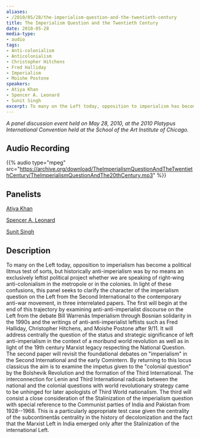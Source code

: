 ```yaml
---
aliases:
- /2010/05/28/the-imperialism-question-and-the-twentieth-century
title: The Imperialism Question and the Twentieth Century
date: 2010-05-28
media-type:
- audio
tags:
- Anti-colonialism
- Anticolonialism
- Christopher Hitchens
- Fred Halliday
- Imperialism
- Moishe Postone
speakers:
- Atiya Khan
- Spencer A. Leonard
- Sunit Singh
excerpt: To many on the Left today, opposition to imperialism has become a political litmus test of sorts, but historically anti-imperialism was by no means an exclusively leftist political project whether we are speaking of right-wing anti-colonialism in the metropole or in the colonies. In light of these confusions, this panel seeks to clarify the character of the imperialism question on the Left from the Second International to the contemporary anti-war movement
---
```


_A panel discussion event held on May 28, 2010, at the 2010 Platypus International Convention held at the School of the Art Institute of Chicago._

## Audio Recording

{{% audio type="mpeg" src="https://archive.org/download/TheImperialismQuestionAndTheTwentiethCentury/TheImperialismQuestionAndThe20thCentury.mp3" %}}

## Panelists

[Atiya Khan](/speakers/atiya-khan)

[Spencer A. Leonard](/speakers/spencer-a-leonard)

[Sunit Singh](/speakers/sunit-singh)

## Description

To many on the Left today, opposition to imperialism has become a political litmus test of sorts, but historically anti-imperialism was by no means an exclusively leftist political project whether we are speaking of right-wing anti-colonialism in the metropole or in the colonies. In light of these confusions, this panel seeks to clarify the character of the imperialism question on the Left from the Second International to the contemporary anti-war movement, in three interrelated papers. The first will begin at the end of this trajectory by examining anti-anti-imperialist discourse on the Left from the debate Bill Warrenâs Imperialism through Bosnian solidarity in the 1990s and the writings of anti-anti-imperialist leftists such as Fred Halliday, Christopher Hitchens, and Moishe Postone after 9/11. It will address centrally the question of the status and strategic significance of left anti-imperialism in the context of a moribund world revolution as well as in light of the 19th century Marxist legacy respecting the National Question. The second paper will revisit the foundational debates on "imperialism" in the Second International and the early Comintern. By returning to this locus classicus the aim is to examine the impetus given to the "colonial question" by the Bolshevik Revolution and the formation of the Third International. The interconnection for Lenin and Third International radicals between the national and the colonial questions with world revolutionary strategy came to be unhinged for later apologists of Third World nationalism. The third will consist a close consideration of the Stalinization of the imperialism question with special reference to the Communist parties of India and Pakistan from 1928--1968. This is a particularly appropriate test case given the centrality of the subcontinentâs centrality in the history of decolonization and the fact that the Marxist Left in India emerged only after the Stalinization of the international Left.
